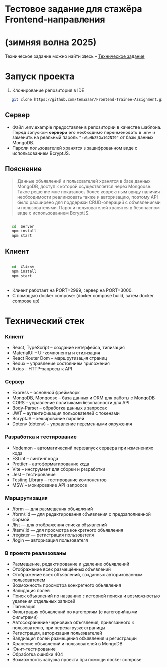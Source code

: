 # Тестовое задание для стажёра Frontend-направления
# (зимняя волна 2025)
Техническое задание можно найти здесь – [Техническое задание](https://github.com/avito-tech/tech-internship/blob/main/Tech%20Internships/Frontend/Frontend-trainee-assignment-winter-2025/Frontend-trainee-assignment-winter-2025.md)

# Запуск проекта
1. Клонирование репозитория в IDE
```bash
   git clone https://github.com/temaaaar/Frontend-Trainee-Assignment.git
```
## Сервер
- Файл .env.example предоставлен в репозитории в качестве шаблона. Перед запуском **сервера** его необходимо переименовать в .env и заменить <PASSWORD> на реальный пароль ```"ruGpHbZ5Ga1G2NI9"``` от базы данных MongoDB.
- Пароли пользователей хранятся в зашифрованном виде с использованием BcryptJS.

## Пояснение
> Данные объявлений и пользователей хранятся в базе данных MongoDB, доступ к которой осуществляется через Mongoose.
Такое решение мне показалось более корректным ввиду наличия необходимости реалиизовать также и авторизацию, поэтому API было расширено для поддержки CRUD-операций с объявлениями и пользователями.
> Пароли пользователей хранятся в безопасном виде с использованием BcryptJS.

```bash

   cd  Server
   npm install
   npm start

```
## Клиент

```bash

   cd  Client
   npm install
   npm start
   
```
- Клиент работает на PORT=2999, сервер на PORT=3000.
- С помощью docker compose: (docker compose build, затем docker compose up)

# Технический стек
### Клиент
- React, TypeScript – создание интерфейса, типизация
- MaterialUI – UI-компоненты и стилизация
- React Router Dom – маршрутизация страниц
- Redux – управление состоянием приложения
- Axios – HTTP-запросы к API

### Сервер
- Express – основной фреймворк
- MongoDB, Mongoose – база данных и ORM для работы с MongoDB
- CORS – управление политиками безопасности для API
- Body-Parser – обработка данных в запросах
- JWT – аутентификация пользователей с токенами
- BcryptJS – хеширование паролей
- Dotenv (dotenv) – управление переменными окружения

### Разработка и тестирование
- Nodemon – автоматический перезапуск сервера при изменениях кода
- ESLint – линтинг кода
- Prettier – автоформатирование кода
- Vite – инструмент для сборки и разработки
- Jest – тестирование
- Testing Library – тестирование компонентов
- MSW – мокирование API-запросов

### Маршрутизация
- /form — для размещения объявлений
- /form/:id — для редактирования объявления с предзаполненной формой
- /list — для отображения списка объявлений
- /item/:id — для просмотра конкретного объявления
- /register — регистрация пользователя
- /login — авторизация пользователя

### В проекте реализованы
- Размещение, редактирование и удаление объявлений
- Отображение всех размещённых объявлений
- Отображение всех объявлений, созданных авторизованным пользователем
- Возможность просмотра конкретного объявления
- Валидация полей
- Поиск объявлений по названию с историей поиска и возможностью удаления отдельных записей
- Пагинация
- Фильтрация объявлений по категориям (с категорийными фильтрами)
- Автосохранение черновика объявления, привязанного к пользователю, при перезагрузке страницы
- Регистрация, авторизация пользователей
- Валдиация полей размещения объявления и регистрации
- Хранение объявлений и пользователей в MongoDB
- Юнит-тестирование
- Обработка ошибки 404
- Возможность запуска проекта при помощи docker compose

